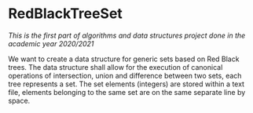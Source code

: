 # RedBlackTreeSet
*This is the first part of algorithms and data structures project done in the academic year 2020/2021*

We want to create a data structure for generic sets based on Red Black trees. The data structure shall allow for the execution of canonical operations of intersection, union and difference between two sets, each tree represents a set. The set elements (integers) are stored within a text file, elements belonging to the same set are on the same separate line by space.
